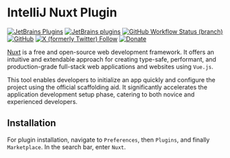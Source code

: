 # IntelliJ Nuxt Plugin

[![JetBrains Plugins](https://img.shields.io/jetbrains/plugin/v/18600-nuxt-js)](https://plugins.jetbrains.com/plugin/18600-nuxt-js)
[![JetBrains plugins](https://img.shields.io/jetbrains/plugin/d/18600-nuxt-js)](https://plugins.jetbrains.com/plugin/18600-nuxt-js/versions)
[![GitHub Workflow Status (branch)](https://img.shields.io/github/actions/workflow/status/KartanHQ/intellij-nuxtjs/build.yml?branch=master)](https://github.com/KartanHQ/intellij-nuxtjs/actions/workflows/build.yml)
[![GitHub](https://img.shields.io/github/license/KartanHQ/intellij-nuxtjs)](https://github.com/KartanHQ/intellij-nuxtjs/blob/master/LICENSE)
[![X (formerly Twitter) Follow](https://img.shields.io/badge/follow-%40nekofar-ffffff?logo=x&style=flat)](https://x.com/nekofar)
[![Donate](https://img.shields.io/badge/donate-nekofar.crypto-a2b9bc?logo=ko-fi&logoColor=white)](https://ud.me/nekofar.crypto)


<!-- Plugin description -->
[Nuxt](https://nuxt.com) is a free and open-source web development framework. It offers an intuitive and extendable
approach for creating type-safe, performant, and production-grade full-stack web applications and websites
using `Vue.js`.

This tool enables developers to initialize an app quickly and configure the project using the official scaffolding aid.
It significantly accelerates the application development setup phase, catering to both novice and experienced
developers.
<!-- Plugin description end -->

## Installation

For plugin installation, navigate to `Preferences`, then `Plugins`, and finally `Marketplace`. In the search bar, enter `Nuxt`.

